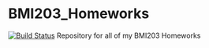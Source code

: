 # BMI203_Homeworks

[![Build Status](https://travis-ci.com/jaaamessszzz/BMI203_Homeworks.svg?token=gyG9dygTfgX4sj6jvLka&branch=master)](https://travis-ci.com/jaaamessszzz/BMI203_Homeworks)
Repository for all of my BMI203 Homeworks
